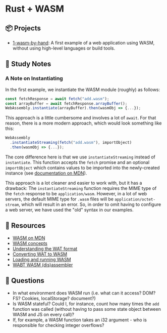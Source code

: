 # Rust + WASM
## 📦 Projects
- [1-wasm-by-hand](1-wasm-by-hand): A first example of a web application using WASM, without using high-level languages or build tools.

## 📓 Study Notes
### A Note on Instantiating
In the first example, we instantiate the WASM module (roughly) as follows:

```javascript
const fetchResponse = await fetch("add.wasm");
const arrayBuffer = await fetchResponse.arrayBuffer();
WebAssembly.instantiate(arrayBuffer).then(wasmObj => {...});
```

This approach is a little cumbersome and involves a lot of `await`. For that reason, there is a more modern approach, which would look something like this:

```javascript
WebAssembly
  .instantiateStreaming(fetch("add.wasm"), importObject)
  .then(wasmObj => {...});
```

The core difference here is that we use `instantiateStreaming` instead of `instantiate`. This function accepts the `fetch` promise and an optional `importObject` which contains values to be imported into the newly-created instance (see [documentation on MDN](https://developer.mozilla.org/en-US/docs/Web/JavaScript/Reference/Global_Objects/WebAssembly/instantiateStreaming)).

This approach is a lot cleaner and easier to work with, but it has a drawback: The `instantiateStreaming` function requires the MIME type of the `fetch` response to be `application/wasm`. However, in a lot of web servers, the default MIME type for `.wasm` files will be `application/octet-stream`, which will result in an error. So, in order to omit having to configure a web server, we have used the "old" syntax in our examples.

## 🎒 Resources
- [WASM on MDN](https://developer.mozilla.org/en-US/docs/WebAssembly)
- [WASM concepts](https://developer.mozilla.org/en-US/docs/WebAssembly/Concepts)
- [Understanding the WAT format](https://developer.mozilla.org/en-US/docs/WebAssembly/Understanding_the_text_format)
- [Converting WAT to WASM](https://developer.mozilla.org/en-US/docs/WebAssembly/Text_format_to_wasm)
- [Loading and running WASM](https://developer.mozilla.org/en-US/docs/WebAssembly/Loading_and_running)
- [WABT WASM (dis)assembler](https://github.com/WebAssembly/wabt/blob/master/README.md)

## 🙋 Questions
- In what environment does WASM run (i.e. what can it access? DOM? FS? Cookies, localStorage? document?)
- Is WASM stateful? Could I, for instance, count how many times the `add` function was called (without having to pass some state object between WASM and JS on every call)?
- If, for example, a WASM function takes an i32 argument - who is responsible for checking integer overflows?